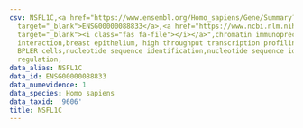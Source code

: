 ```yaml
---
csv: NSFL1C,<a href="https://www.ensembl.org/Homo_sapiens/Gene/Summary?db=core;g=ENSG00000088833"
  target="_blank">ENSG00000088833</a>,<a href="https://www.ncbi.nlm.nih.gov/pubmed/22863008"
  target="_blank"><i class="fas fa-file"></i></a>",chromatin immunoprecipitation assay,direct
  interaction,breast epithelium, high throughput transcription profiling by microarray,
  BPLER cells,nucleotide sequence identification,nucleotide sequence identification,transcriptional
  regulation,
data_alias: NSFL1C
data_id: ENSG00000088833
data_numevidence: 1
data_species: Homo sapiens
data_taxid: '9606'
title: NSFL1C
---
```

